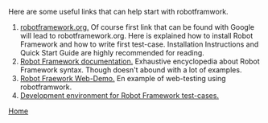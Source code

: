 Here are some useful links that can help start with robotframwork.

1. [robotframework.org.](http://robotframework.org/) Of course first link that can be found with Google will lead to robotframework.org.
Here is explained how to install Robot Framework and how to write first test-case. Installation Instructions and Quick Start Guide are highly recommended for reading.
2. [Robot Framework documentation.](http://robotframework.org/robotframework/) Exhaustive encyclopedia about Robot Framework syntax. Though doesn't abound with a lot of examples.
3. [Robot Fraework Web-Demo.](https://bitbucket.org/robotframework/webdemo) En example of web-testing using robotframwork.
4. [Development environment for Robot Framework test-cases.](https://github.com/robotframework/RIDE)

[Home](https://illuminatt.github.io)
